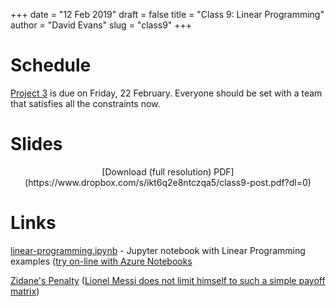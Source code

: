 +++
date = "12 Feb 2019"
draft = false
title = "Class 9: Linear Programming"
author = "David Evans"
slug = "class9"
+++

# Schedule

[Project 3](/project3) is due on Friday, 22 February. Everyone should
be set with a team that satisfies all the constraints now.

# Slides

<center>
<script async class="speakerdeck-embed" data-id="2e520d5139f44a578927c81f31a54f98" data-ratio="1.77777777777778" src="//speakerdeck.com/assets/embed.js"></script>
[Download (full resolution) PDF](https://www.dropbox.com/s/ikt6q2e8ntczqa5/class9-post.pdf?dl=0)
</center>

# Links

[linear-programming.ipynb](https://github.com/uvammm/uvammm.github.io/blob/master/src/code/linear-programming.ipynb) - Jupyter notebook with Linear Programming examples ([try on-line with Azure Notebooks](https://uvammm-evansde.notebooks.azure.com/j/notebooks/linear-programming.ipynb)

[Zidane's Penalty](https://youtu.be/NHx8eLOfyOk?t=21) ([Lionel Messi does not limit himself to such a simple payoff matrix](https://www.youtube.com/watch?v=olL9NOcCOTk))


